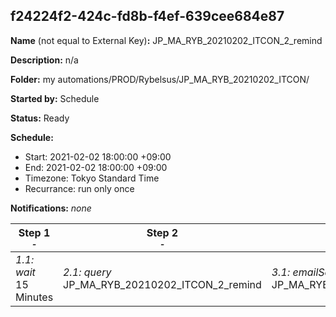 ## f24224f2-424c-fd8b-f4ef-639cee684e87

**Name** (not equal to External Key)**:** JP_MA_RYB_20210202_ITCON_2_remind

**Description:** n/a

**Folder:** my automations/PROD/Rybelsus/JP_MA_RYB_20210202_ITCON/

**Started by:** Schedule

**Status:** Ready

**Schedule:**

* Start: 2021-02-02 18:00:00 +09:00
* End: 2021-02-02 18:00:00 +09:00
* Timezone: Tokyo Standard Time
* Recurrance: run only once

**Notifications:** _none_


| Step 1<br>_<small>-</small>_ | Step 2<br>_<small>-</small>_ | Step 3<br>_<small>-</small>_ |
| --- | --- | --- |
| _1.1: wait_<br>15 Minutes | _2.1: query_<br>JP_MA_RYB_20210202_ITCON_2_remind | _3.1: emailSend_<br>JP_MA_RYB_20210202_ITCON_2_remind |

